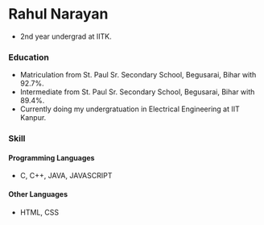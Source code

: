 # Rahul Narayan
- 2nd year undergrad at IITK.


### Education
- Matriculation from St. Paul Sr. Secondary School, Begusarai, Bihar with 92.7%.
- Intermediate from St. Paul Sr. Secondary School, Begusarai, Bihar with 89.4%.
- Currently doing my undergratuation in Electrical Engineering at IIT Kanpur.

### Skill
#### Programming Languages
- C, C++, JAVA, JAVASCRIPT
#### Other Languages
- HTML, CSS
